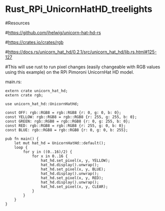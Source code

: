# Rust_RPi_UnicornHatHD_treelights


#Resources

#https://github.com/jhelwig/unicorn-hat-hd-rs

#https://crates.io/crates/rgb

#https://docs.rs/unicorn_hat_hd/0.2.1/src/unicorn_hat_hd/lib.rs.html#125-127

#This will use rust to run pixel changes (easily changeable with RGB values using this example) on the RPi Pimoroni UnicornHat HD model.

main.rs:
```
extern crate unicorn_hat_hd;
extern crate rgb;

use unicorn_hat_hd::UnicornHatHd;

const OFF: rgb::RGB8 = rgb::RGB8 {r: 0, g: 0, b: 0};
const YELLOW: rgb::RGB8 = rgb::RGB8 {r: 255, g: 255, b: 0};
const GREEN: rgb::RGB8 = rgb::RGB8 {r: 0, g: 255, b: 0};
const RED: rgb::RGB8 = rgb::RGB8 {r: 255, g: 0, b: 0};
const BLUE: rgb::RGB8 = rgb::RGB8 {r: 0, g: 0, b: 255};

pub fn main() {
    let mut hat_hd = UnicornHatHd::default();
    loop {
        for y in ((0..16)/2) {
            for x in 0..16 {
                hat_hd.set_pixel(x, y, YELLOW);
                hat_hd.display().unwrap();
                hat_hd.set_pixel(x, y, BLUE);
                hat_hd.display().unwrap();
                hat_hd.set_pixel(x, y, RED);
                hat_hd.display().unwrap();
                hat_hd.set_pixel(x, y, CLEAR);
            }
        }
    }
}
```
